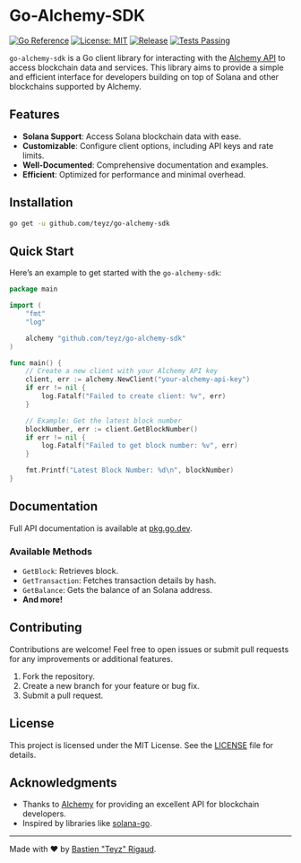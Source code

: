 # Go-Alchemy-SDK

[![Go Reference](https://pkg.go.dev/badge/github.com/teyz/go-alchemy-sdk.svg)](https://pkg.go.dev/github.com/teyz/go-alchemy-sdk) [![License: MIT](https://img.shields.io/badge/License-MIT-blue.svg)](LICENSE) [![Release](https://img.shields.io/github/v/release/Teyz/go-alchemy-sdk)](https://github.com/Teyz/go-alchemy-sdk/releases) [![Tests Passing](https://github.com/teyz/go-alchemy-sdk/actions/workflows/tests.yml/badge.svg)](https://github.com/teyz/go-alchemy-sdk/actions)

`go-alchemy-sdk` is a Go client library for interacting with the [Alchemy API](https://www.alchemy.com/) to access blockchain data and services. This library aims to provide a simple and efficient interface for developers building on top of Solana and other blockchains supported by Alchemy.

## Features

- **Solana Support**: Access Solana blockchain data with ease.
- **Customizable**: Configure client options, including API keys and rate limits.
- **Well-Documented**: Comprehensive documentation and examples.
- **Efficient**: Optimized for performance and minimal overhead.

## Installation

```bash
go get -u github.com/teyz/go-alchemy-sdk
```

## Quick Start

Here’s an example to get started with the `go-alchemy-sdk`:

```go
package main

import (
	"fmt"
	"log"

	alchemy "github.com/teyz/go-alchemy-sdk"
)

func main() {
	// Create a new client with your Alchemy API key
	client, err := alchemy.NewClient("your-alchemy-api-key")
	if err != nil {
		log.Fatalf("Failed to create client: %v", err)
	}

	// Example: Get the latest block number
	blockNumber, err := client.GetBlockNumber()
	if err != nil {
		log.Fatalf("Failed to get block number: %v", err)
	}

	fmt.Printf("Latest Block Number: %d\n", blockNumber)
}
```

## Documentation

Full API documentation is available at [pkg.go.dev](https://pkg.go.dev/github.com/teyz/go-alchemy-sdk).

### Available Methods

- `GetBlock`: Retrieves block.
- `GetTransaction`: Fetches transaction details by hash.
- `GetBalance`: Gets the balance of an Solana address.
- **And more!**

## Contributing

Contributions are welcome! Feel free to open issues or submit pull requests for any improvements or additional features.

1. Fork the repository.
2. Create a new branch for your feature or bug fix.
3. Submit a pull request.

## License

This project is licensed under the MIT License. See the [LICENSE](LICENSE) file for details.

## Acknowledgments

- Thanks to [Alchemy](https://www.alchemy.com/) for providing an excellent API for blockchain developers.
- Inspired by libraries like [solana-go](https://github.com/gagliardetto/solana-go).

---

Made with :heart: by [Bastien "Teyz" Rigaud](https://github.com/teyz).
